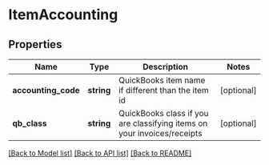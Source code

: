# ItemAccounting

## Properties
Name | Type | Description | Notes
------------ | ------------- | ------------- | -------------
**accounting_code** | **string** | QuickBooks item name if different than the item id | [optional] 
**qb_class** | **string** | QuickBooks class if you are classifying items on your invoices/receipts | [optional] 

[[Back to Model list]](../README.md#documentation-for-models) [[Back to API list]](../README.md#documentation-for-api-endpoints) [[Back to README]](../README.md)


